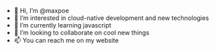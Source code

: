 - 👋 Hi, I’m @maxpoe
- 👀 I’m interested in cloud-native development and new technologies
- 🌱 I’m currently learning javascript
- 💞️ I’m looking to collaborate on cool new things
- 📫 You can reach me on my website

<!---
maxpoe/maxpoe is a ✨ special ✨ repository because its `README.md` (this file) appears on your GitHub profile.
You can click the Preview link to take a look at your changes.
--->
